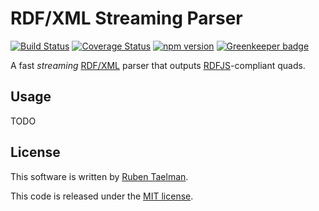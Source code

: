 # RDF/XML Streaming Parser

[![Build Status](https://travis-ci.org/rubensworks/rdfxml-streaming-parser.js.svg?branch=master)](https://travis-ci.org/rubensworks/rdfxml-streaming-parser.js)
[![Coverage Status](https://coveralls.io/repos/github/rubensworks/rdfxml-streaming-parser.js/badge.svg?branch=master)](https://coveralls.io/github/rubensworks/rdfxml-streaming-parser.js?branch=master)
[![npm version](https://badge.fury.io/js/rdfxml-streaming-parser.svg)](https://www.npmjs.com/package/rdfxml-streaming-parser) [![Greenkeeper badge](https://badges.greenkeeper.io/rubensworks/rdfxml-streaming-parser.js.svg)](https://greenkeeper.io/)

A fast _streaming_ [RDF/XML](https://www.w3.org/TR/rdf-syntax-grammar/) parser
that outputs [RDFJS](http://rdf.js.org/)-compliant quads.

## Usage

TODO

## License
This software is written by [Ruben Taelman](http://rubensworks.net/).

This code is released under the [MIT license](http://opensource.org/licenses/MIT).
